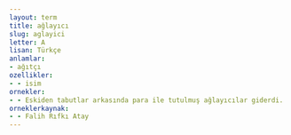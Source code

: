 ```yaml
---
layout: term
title: ağlayıcı
slug: aglayici
letter: A
lisan: Türkçe
anlamlar:
- ağıtçı
ozellikler:
- - isim
ornekler:
- - Eskiden tabutlar arkasında para ile tutulmuş ağlayıcılar giderdi.
orneklerkaynak:
- - Falih Rıfkı Atay
---
```

